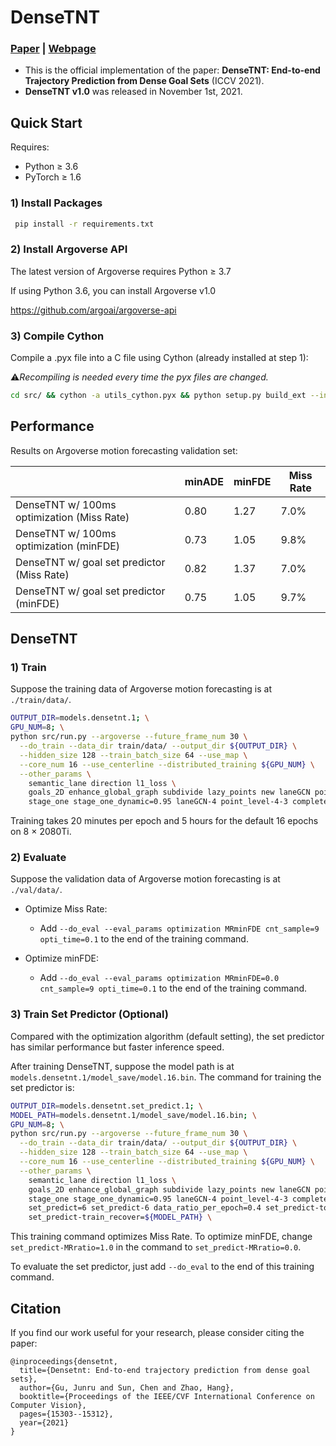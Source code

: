 # DenseTNT
### [Paper](https://arxiv.org/abs/2108.09640) | [Webpage](https://tsinghua-mars-lab.github.io/DenseTNT/)
- This is the official implementation of the paper: **DenseTNT: End-to-end Trajectory Prediction from Dense Goal Sets** (ICCV 2021).
- **DenseTNT v1.0** was released in November 1st, 2021.

## Quick Start

Requires:

* Python ≥ 3.6
* PyTorch ≥ 1.6

### 1) Install Packages

``` bash
 pip install -r requirements.txt
```

### 2) Install Argoverse API
The latest version of Argoverse requires Python ≥ 3.7

If using Python 3.6, you can install Argoverse v1.0 

https://github.com/argoai/argoverse-api

### 3) Compile Cython
Compile a .pyx file into a C file using Cython (already installed at step 1):


⚠️*Recompiling is needed every time the pyx files are changed.*
``` bash
cd src/ && cython -a utils_cython.pyx && python setup.py build_ext --inplace && cd ../
```

## Performance

Results on Argoverse motion forecasting validation set:

<table class="tg">
<thead>
  <tr>
    <th class="tg-0pky"></th>
    <th class="tg-c3ow">minADE</th>
    <th class="tg-c3ow">minFDE</th>
    <th class="tg-c3ow">Miss Rate</th>
  </tr>
</thead>
<tbody>
  <tr>
    <td class="tg-0pky">DenseTNT w/ 100ms optimization (Miss Rate)</td>
    <td class="tg-c3ow">0.80</td>
    <td class="tg-c3ow">1.27</td>
    <td class="tg-c3ow">7.0%</td>
  </tr>
  <tr>
    <td class="tg-0pky">DenseTNT w/ 100ms optimization (minFDE)</td>
    <td class="tg-c3ow">0.73</td>
    <td class="tg-c3ow">1.05</td>
    <td class="tg-c3ow">9.8%</td>
  </tr>
  <tr>
    <td class="tg-0pky">DenseTNT w/ goal set predictor (Miss Rate)</td>
    <td class="tg-c3ow">0.82</td>
    <td class="tg-c3ow">1.37</td>
    <td class="tg-c3ow">7.0%</td>
  </tr>
  <tr>
    <td class="tg-0pky">DenseTNT w/ goal set predictor (minFDE)</td>
    <td class="tg-c3ow">0.75</td>
    <td class="tg-c3ow">1.05</td>
    <td class="tg-c3ow">9.7%</td>
  </tr>
</tbody>
</table>

## DenseTNT

### 1) Train
Suppose the training data of Argoverse motion forecasting is at ```./train/data/```.
```bash
OUTPUT_DIR=models.densetnt.1; \
GPU_NUM=8; \
python src/run.py --argoverse --future_frame_num 30 \
  --do_train --data_dir train/data/ --output_dir ${OUTPUT_DIR} \
  --hidden_size 128 --train_batch_size 64 --use_map \
  --core_num 16 --use_centerline --distributed_training ${GPU_NUM} \
  --other_params \
    semantic_lane direction l1_loss \
    goals_2D enhance_global_graph subdivide lazy_points new laneGCN point_sub_graph \
    stage_one stage_one_dynamic=0.95 laneGCN-4 point_level-4-3 complete_traj complete_traj-3 \
```
Training takes 20 minutes per epoch and 5 hours for the default 16 epochs on 8 × 2080Ti. 

### 2) Evaluate
Suppose the validation data of Argoverse motion forecasting is at ```./val/data/```.

* Optimize Miss Rate:
  - Add ```--do_eval --eval_params optimization MRminFDE cnt_sample=9 opti_time=0.1``` to the end of the training command.

* Optimize minFDE: 
  - Add ```--do_eval --eval_params optimization MRminFDE=0.0 cnt_sample=9 opti_time=0.1``` to the end of the training command.


### 3) Train Set Predictor (Optional)
Compared with the optimization algorithm (default setting), the set predictor has similar performance but faster inference speed.


After training DenseTNT, suppose the model path is at ```models.densetnt.1/model_save/model.16.bin```. The command for training the set predictor is:
```bash
OUTPUT_DIR=models.densetnt.set_predict.1; \
MODEL_PATH=models.densetnt.1/model_save/model.16.bin; \
GPU_NUM=8; \
python src/run.py --argoverse --future_frame_num 30 \
  --do_train --data_dir train/data/ --output_dir ${OUTPUT_DIR} \
  --hidden_size 128 --train_batch_size 64 --use_map \
  --core_num 16 --use_centerline --distributed_training ${GPU_NUM} \
  --other_params \
    semantic_lane direction l1_loss \
    goals_2D enhance_global_graph subdivide lazy_points new laneGCN point_sub_graph \
    stage_one stage_one_dynamic=0.95 laneGCN-4 point_level-4-3 complete_traj \
    set_predict=6 set_predict-6 data_ratio_per_epoch=0.4 set_predict-topk=0 set_predict-one_encoder set_predict-MRratio=1.0 \
    set_predict-train_recover=${MODEL_PATH} \
```

This training command optimizes Miss Rate. To optimize minFDE, change ```set_predict-MRratio=1.0``` in the command to ```set_predict-MRratio=0.0```.

To evaluate the set predictor, just add ```--do_eval``` to the end of this training command.

## Citation
If you find our work useful for your research, please consider citing the paper:
```
@inproceedings{densetnt,
  title={Densetnt: End-to-end trajectory prediction from dense goal sets},
  author={Gu, Junru and Sun, Chen and Zhao, Hang},
  booktitle={Proceedings of the IEEE/CVF International Conference on Computer Vision},
  pages={15303--15312},
  year={2021}
}
```